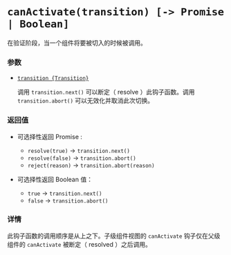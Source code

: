 # `canActivate(transition) [-> Promise | Boolean]`

在验证阶段，当一个组件将要被切入的时候被调用。

### 参数

- [`transition {Transition}`](hooks.md#transition-object)

  调用 `transition.next()` 可以断定（ resolve ）此钩子函数。调用 `transition.abort()` 可以无效化并取消此次切换。

### 返回值

- 可选择性返回 Promise :

  - `resolve(true)` -> `transition.next()`
  - `resolve(false)` -> `transition.abort()`
  - `reject(reason)` -> `transition.abort(reason)`

- 可选择性返回 Boolean 值：

  - `true` -> `transition.next()`
  - `false` -> `transition.abort()`

### 详情

此钩子函数的调用顺序是从上之下。子级组件视图的 `canActivate` 钩子仅在父级组件的 `canActivate` 被断定（ resolved ）之后调用。
